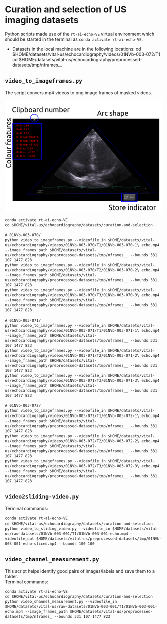 # Curation and selection of US imaging datasets
Python scripts made use of the `rt-ai-echo-VE` virtual environment which should be started in the terminal as `conda activate rt-ai-echo-VE`.
* Datasets in the local machine are in the following locations:
cd $HOME/datasets/vital-us/echocardiography/videos/01NVb-003-072/T1
cd $HOME/datasets/vital-us/echocardiography/preprocessed-datasets/tmp/nframes__

## `video_to_imageframes.py`
The script convers mp4 videos to png image frames of masked videos.

![fig](masked-captured-image-frame-v00.png)

``` 
conda activate rt-ai-echo-VE
cd $HOME/vital-us/echocardiography/datasets/curation-and-selection

# 01NVb-003-070/
python video_to_imageframes.py --videofile_in $HOME/datasets/vital-us/echocardiography/videos/01NVb-003-070/T1/01NVb-003-070-1\ echo.mp4 --image_frames_path $HOME/datasets/vital-us/echocardiography/preprocessed-datasets/tmp/nframes__ --bounds 331 107 1477 823
python video_to_imageframes.py --videofile_in $HOME/datasets/vital-us/echocardiography/videos/01NVb-003-070/T2/01NVb-003-070-2\ echo.mp4 --image_frames_path $HOME/datasets/vital-us/echocardiography/preprocessed-datasets/tmp/nframes__ --bounds 331 107 1477 823
python video_to_imageframes.py --videofile_in $HOME/datasets/vital-us/echocardiography/videos/01NVb-003-070/T3/01NVb-003-070-3\ echo.mp4 --image_frames_path $HOME/datasets/vital-us/echocardiography/preprocessed-datasets/tmp/nframes__ --bounds 331 107 1477 823

# 01NVb-003-071/
python video_to_imageframes.py --videofile_in $HOME/datasets/vital-us/echocardiography/videos/01NVb-003-071/T1/01NVb-003-071-1\ echo.mp4 --image_frames_path $HOME/datasets/vital-us/echocardiography/preprocessed-datasets/tmp/nframes__ --bounds 331 107 1477 823
python video_to_imageframes.py --videofile_in $HOME/datasets/vital-us/echocardiography/videos/01NVb-003-071/T2/01NVb-003-071-2\ echo.mp4 --image_frames_path $HOME/datasets/vital-us/echocardiography/preprocessed-datasets/tmp/nframes__ --bounds 331 107 1477 823
python video_to_imageframes.py --videofile_in $HOME/datasets/vital-us/echocardiography/videos/01NVb-003-071/T3/01NVb-003-071-3\ echo.mp4 --image_frames_path $HOME/datasets/vital-us/echocardiography/preprocessed-datasets/tmp/nframes__ --bounds 331 107 1477 823

# 01NVb-003-072/
python video_to_imageframes.py --videofile_in $HOME/datasets/vital-us/echocardiography/videos/01NVb-003-072/T1/01NVb-003-072-1\ echo.mp4 --image_frames_path $HOME/datasets/vital-us/echocardiography/preprocessed-datasets/tmp/nframes__ --bounds 331 107 1477 823
python video_to_imageframes.py --videofile_in $HOME/datasets/vital-us/echocardiography/videos/01NVb-003-072/T2/01NVb-003-072-2\ echo.mp4 --image_frames_path $HOME/datasets/vital-us/echocardiography/preprocessed-datasets/tmp/nframes__ --bounds 331 107 1477 823
python video_to_imageframes.py --videofile_in $HOME/datasets/vital-us/echocardiography/videos/01NVb-003-072/T3/01NVb-003-072-3\ echo.mp4 --image_frames_path $HOME/datasets/vital-us/echocardiography/preprocessed-datasets/tmp/nframes__ --bounds 331 107 1477 823
```


## `video2sliding-video.py`
Terminal commands:
```
conda activate rt-ai-echo-VE
cd $HOME/vital-us/echocardiography/datasets/curation-and-selection
python video_to_sliding_video.py --videofile_in $HOME/datasets/vital-us/raw-datasets/01NVb-003-001/T1/01NVb-003-001-echo.mp4 --videofile_out $HOME/datasets/vital-us/preprocessed-datasets/tmp/01NVb-003-001-echo-sliced.mp4 --bounds 100 100  
```


## `video_channel_measurement.py`
This script helps identify good pairs of images/labels and save them to a folder.   
Terminal commands:
``` 
conda activate rt-ai-echo-VE
cd $HOME/vital-us/echocardiography/datasets/curation-and-selection
python video_channel_measurement.py --videofile_in $HOME/datasets/vital-us/raw-datasets/01NVb-003-001/T1/01NVb-003-001-echo.mp4 --image_frames_path $HOME/datasets/vital-us/preprocessed-datasets/tmp/nframes_ --bounds 331 107 1477 823
```
